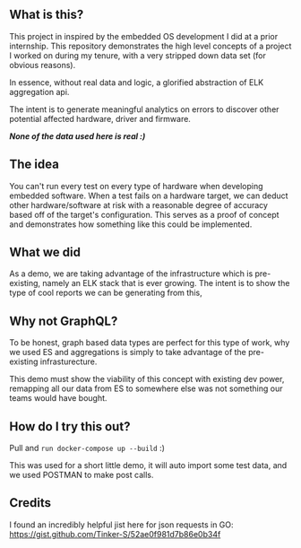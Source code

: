 ## What is this?
This project in inspired by the embedded OS development I did at a prior internship. This repository demonstrates the high level concepts of a project I worked on during my tenure, with a very stripped down data set (for obvious reasons). 

In essence, without real data and logic, a glorified abstraction of ELK aggregation api.

The intent is to generate meaningful analytics on errors to discover other potential affected hardware, driver and firmware.

***None of the data used here is real :)***

## The idea
You can't run every test on every type of hardware when developing embedded software. When a test fails on a hardware target, we can deduct other hardware/software at risk with a reasonable degree of accuracy based off of the target's configuration. This serves as a proof of concept and demonstrates how something like this could be implemented.  

## What we did
As a demo, we are taking advantage of the infrastructure which is pre-existing, namely an ELK stack that is ever growing. The intent is to show the type of cool reports we can be generating from this,

## Why not GraphQL?
To be honest, graph based data types are perfect for this type of work, why we used ES and aggregations is simply to take advantage of the pre-existing infrasturecture.

This demo must show the viability of this concept with existing dev power, remapping all our data from ES to somewhere else was not something our teams would have bought.
## How do I try this out?
Pull and ```run docker-compose up --build``` :)

This was used for a short little demo, it will auto import some test data, and we used POSTMAN to make post calls.


## Credits
I found an incredibly helpful jist here for json requests in GO: https://gist.github.com/Tinker-S/52ae0f981d7b86e0b34f
